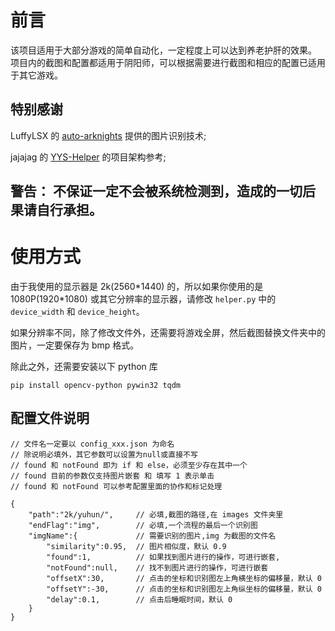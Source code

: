 # 前言
该项目适用于大部分游戏的简单自动化，一定程度上可以达到养老护肝的效果。  
项目内的截图和配置都适用于阴阳师，可以根据需要进行截图和相应的配置已适用于其它游戏。  

## 特别感谢
LuffyLSX 的 [auto-arknights](https://github.com/LuffyLSX/auto-arknights) 提供的图片识别技术;    

jajajag 的 [YYS-Helper](https://github.com/jajajag/YYS-Helper) 的项目架构参考;


## **警告：** 不保证一定不会被系统检测到，造成的一切后果请自行承担。  

# 使用方式
由于我使用的显示器是 2k(2560\*1440) 的，所以如果你使用的是 1080P(1920\*1080) 或其它分辨率的显示器，请修改 `helper.py` 中的 `device_width` 和 `device_height`。   

如果分辨率不同，除了修改文件外，还需要将游戏全屏，然后截图替换文件夹中的图片，一定要保存为 bmp 格式。 

除此之外，还需要安装以下 python 库
```
pip install opencv-python pywin32 tqdm
```

## 配置文件说明
```
// 文件名一定要以 config_xxx.json 为命名
// 除说明必填外，其它参数可以设置为null或直接不写
// found 和 notFound 即为 if 和 else，必须至少存在其中一个
// found 目前的参数仅支持图片嵌套 和 填写 1 表示单击
// found 和 notFound 可以参考配置里面的协作和标记处理

{
    "path":"2k/yuhun/",     // 必填,截图的路径,在 images 文件夹里
    "endFlag":"img",        // 必填,一个流程的最后一个识别图
    "imgName":{             // 需要识别的图片,img 为截图的文件名
        "similarity":0.95,  // 图片相似度，默认 0.9
        "found":1,          // 如果找到图片进行的操作，可进行嵌套,
        "notFound":null,    // 找不到图片进行的操作，可进行嵌套
        "offsetX":30,       // 点击的坐标和识别图左上角横坐标的偏移量，默认 0
        "offsetY":-30,      // 点击的坐标和识别图左上角纵坐标的偏移量，默认 0
        "delay":0.1,        // 点击后睡眠时间，默认 0
    }
}
```
